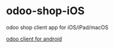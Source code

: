 # odoo-shop-iOS
odoo shop client app for iOS/iPad/macOS

[odoo client for android](https://github.com/glovebx/moco-odoo-client)
